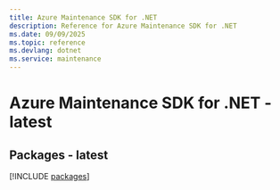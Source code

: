 ```yaml
---
title: Azure Maintenance SDK for .NET
description: Reference for Azure Maintenance SDK for .NET
ms.date: 09/09/2025
ms.topic: reference
ms.devlang: dotnet
ms.service: maintenance
---
```

# Azure Maintenance SDK for .NET - latest
## Packages - latest
[!INCLUDE [packages](maintenance-index.md)]